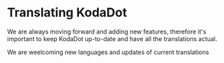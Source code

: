 # Translating KodaDot

We are always moving forward and adding new features, therefore it's important to keep KodaDot up-to-date and have all the translations actual.

We are weelcoming new languages and updates of current translations